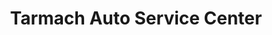 ---
title: "Tarmach Auto Service Center"
url: /kawit/tarmach-auto-service-center/
shop: car repair
---